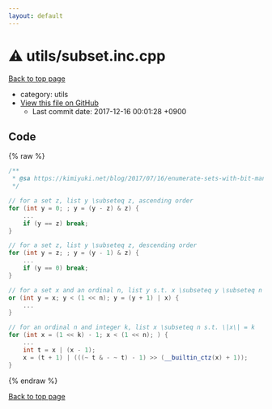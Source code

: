 ```yaml
---
layout: default
---
```


<!-- mathjax config similar to math.stackexchange -->
<script type="text/javascript" async
  src="https://cdnjs.cloudflare.com/ajax/libs/mathjax/2.7.5/MathJax.js?config=TeX-MML-AM_CHTML">
</script>
<script type="text/x-mathjax-config">
  MathJax.Hub.Config({
    TeX: { equationNumbers: { autoNumber: "AMS" }},
    tex2jax: {
      inlineMath: [ ['$','$'] ],
      processEscapes: true
    },
    "HTML-CSS": { matchFontHeight: false },
    displayAlign: "left",
    displayIndent: "2em"
  });
</script>

<script type="text/javascript" src="https://cdnjs.cloudflare.com/ajax/libs/jquery/3.4.1/jquery.min.js"></script>
<script src="https://cdn.jsdelivr.net/npm/jquery-balloon-js@1.1.2/jquery.balloon.min.js" integrity="sha256-ZEYs9VrgAeNuPvs15E39OsyOJaIkXEEt10fzxJ20+2I=" crossorigin="anonymous"></script>
<script type="text/javascript" src="../../assets/js/copy-button.js"></script>
<link rel="stylesheet" href="../../assets/css/copy-button.css" />


# :warning: utils/subset.inc.cpp
<a href="../../index.html">Back to top page</a>

* category: utils
* <a href="{{ site.github.repository_url }}/blob/master/utils/subset.inc.cpp">View this file on GitHub</a>
    - Last commit date: 2017-12-16 00:01:28 +0900




## Code
{% raw %}
```cpp
/**
 * @sa https://kimiyuki.net/blog/2017/07/16/enumerate-sets-with-bit-manipulation/
 */

// for a set z, list y \subseteq z, ascending order
for (int y = 0; ; y = (y - z) & z) {
    ...
    if (y == z) break;
}

// for a set z, list y \subseteq z, descending order
for (int y = z; ; y = (y - 1) & z) {
    ...
    if (y == 0) break;
}

// for a set x and an ordinal n, list y s.t. x \subseteq y \subseteq n
or (int y = x; y < (1 << n); y = (y + 1) | x) {
    ...
}

// for an ordinal n and integer k, list x \subseteq n s.t. \|x\| = k
for (int x = (1 << k) - 1; x < (1 << n); ) {
    ...
    int t = x | (x - 1);
    x = (t + 1) | (((~ t & - ~ t) - 1) >> (__builtin_ctz(x) + 1));
}

```
{% endraw %}

<a href="../../index.html">Back to top page</a>

